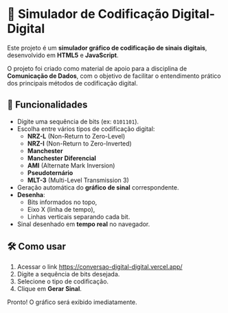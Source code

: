 # 📄 Simulador de Codificação Digital-Digital

Este projeto é um **simulador gráfico de codificação de sinais digitais**, desenvolvido em **HTML5** e **JavaScript**.

O projeto foi criado como material de apoio para a disciplina de **Comunicação de Dados**, com o objetivo de facilitar o entendimento prático dos principais métodos de codificação digital.

## 🚀 Funcionalidades

- Digite uma sequência de bits (ex: `0101101`).
- Escolha entre vários tipos de codificação digital:
  - **NRZ-L** (Non-Return to Zero-Level)
  - **NRZ-I** (Non-Return to Zero-Inverted)
  - **Manchester**
  - **Manchester Diferencial**
  - **AMI** (Alternate Mark Inversion)
  - **Pseudoternário**
  - **MLT-3** (Multi-Level Transmission 3)
- Geração automática do **gráfico de sinal** correspondente.
- **Desenha**:
  - Bits informados no topo,
  - Eixo X (linha de tempo),
  - Linhas verticais separando cada bit.
- Sinal desenhado em **tempo real** no navegador.

## 🛠️ Como usar

1. Acessar o link https://conversao-digital-digital.vercel.app/
2. Digite a sequência de bits desejada.
3. Selecione o tipo de codificação.
4. Clique em **Gerar Sinal**.

Pronto! O gráfico será exibido imediatamente.
